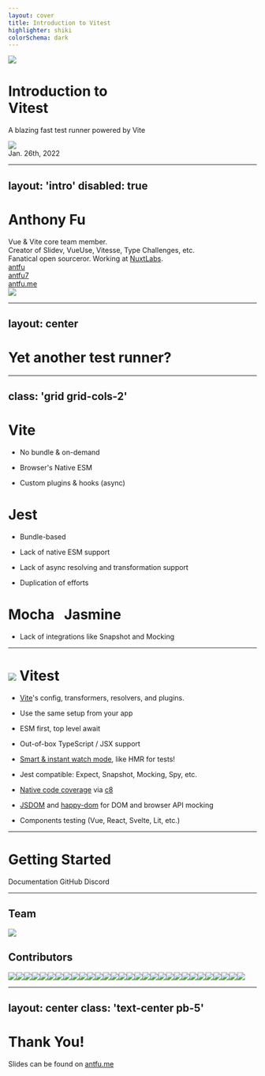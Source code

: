 ```yaml
---
layout: cover
title: Introduction to Vitest
highlighter: shiki
colorSchema: dark
---
```


<div class="flex gap-8 px-10 justify-center scale-120 transform">

<img src="/logo.svg" class="h-32" />

<div>
<h1>
<div class="text-2xl opacity-30">Introduction to</div>
<div class="text-6xl">Vitest</div>
</h1>

<p text="lg" class="!leading-8 !opacity-50 !-mt-4" font="italic serif light">
A blazing fast test runner powered by Vite
</p>
</div>

</div>

<div class="abs-br mx-10 my-8 flex">
  <div class="ml-3 flex flex-col text-right gap-1">
    <img src="https://vuejsnation.com/images/logo.svg" text="3xl" opacity="70"/>
    <div class="text-sm opacity-50">Jan. 26th, 2022</div>
  </div>
</div>

---
layout: 'intro'
disabled: true
---

<h1 text="!5xl">Anthony Fu</h1>

<div class="leading-8 opacity-80">
Vue & Vite core team member.<br>
Creator of Slidev, VueUse, Vitesse, Type Challenges, etc.<br>
Fanatical open sourceror. Working at <a href="https://nuxtlabs.com" target="_blank">NuxtLabs</a>.<br>
</div>

<div class="my-10 grid grid-cols-[40px_1fr] w-min gap-y-4">
  <ri-github-line class="opacity-50"/>
  <div><a href="https://github.com/antfu" target="_blank">antfu</a></div>
  <ri-twitter-line class="opacity-50"/>
  <div><a href="https://twitter.com/antfu7" target="_blank">antfu7</a></div>
  <ri-user-3-line class="opacity-50"/>
  <div><a href="https://antfu.me" target="_blank">antfu.me</a></div>
</div>

<img src="https://antfu.me/avatar.png" class="rounded-full w-40 abs-tr mt-30 mr-20"/>

---
layout: center
---

# Yet another test runner?

---
class: 'grid grid-cols-2'
---

<div>

# <logos-vitejs/> Vite

<v-clicks>

- No bundle & on-demand

- Browser's Native ESM

- Custom plugins & hooks (async)

</v-clicks>
</div>
<div>

<div v-click>

# <logos-jest/> Jest

</div>

<v-clicks>

- Bundle-based

- Lack of native ESM support

- Lack of async resolving and transformation support

- Duplication of efforts

</v-clicks>

<div class="pt-5" v-click>

# <logos-mocha/> Mocha &nbsp;<logos-jasmine/> Jasmine

</div>

<v-clicks>

- Lack of integrations like Snapshot and Mocking

</v-clicks>
</div>

---

# <img src="/logo.svg" class="h-12 inline -mt-4" /> Vitest

<v-clicks>

- [Vite](https://vitejs.dev/)'s config, transformers, resolvers, and plugins.

- Use the same setup from your app
- ESM first, top level await
- Out-of-box TypeScript / JSX support
- [Smart & instant watch mode](#watch-mode), like HMR for tests!
- Jest compatible: Expect, Snapshot, Mocking, Spy, etc.
- [Native code coverage](#coverage) via [c8](https://github.com/bcoe/c8)
- [JSDOM](https://github.com/jsdom/jsdom) and [happy-dom](https://github.com/capricorn86/happy-dom) for DOM and browser API mocking
- Components testing (Vue, React, Svelte, Lit, etc.)

</v-clicks>

---

# Getting Started

<div class="flex flex-col gap-2 w-100">

<Card url="vitest.dev">
<template #icon>
<CarbonDocumentAttachment/>
</template>
Documentation
</Card>

<Card url="github.com/vitest-dev/vitest">
<template #icon>
<CarbonLogoGithub/>
</template>
GitHub
</Card>

<Card url="chat.vitest.dev">
<template #icon>
<CarbonLogoDiscord/>
</template>
Discord
</Card>

</div>

---

## Team

<img src="/team.png"/>

<div class="mt-5"/>

## Contributors

<div class="contributors mt-5 flex flex-wrap gap-1 justify-center"><a href="https://github.com/antfu"><img src="https://github.com/antfu.png" class="rounded-full h-10 w-10"></a><a href="https://github.com/sheremet-va"><img src="https://github.com/sheremet-va.png" class="rounded-full h-10 w-10"></a><a href="https://github.com/patak-dev"><img src="https://github.com/patak-dev.png" class="rounded-full h-10 w-10"></a><a href="https://github.com/Aslemammad"><img src="https://github.com/Aslemammad.png" class="rounded-full h-10 w-10"></a><a href="https://github.com/userquin"><img src="https://github.com/userquin.png" class="rounded-full h-10 w-10"></a><a href="https://github.com/DerYeger"><img src="https://github.com/DerYeger.png" class="rounded-full h-10 w-10"></a><a href="https://github.com/Demivan"><img src="https://github.com/Demivan.png" class="rounded-full h-10 w-10"></a><a href="https://github.com/edimitchel"><img src="https://github.com/edimitchel.png" class="rounded-full h-10 w-10"></a><a href="https://github.com/Saul-Mirone"><img src="https://github.com/Saul-Mirone.png" class="rounded-full h-10 w-10"></a><a href="https://github.com/11joselu"><img src="https://github.com/11joselu.png" class="rounded-full h-10 w-10"></a><a href="https://github.com/dammy001"><img src="https://github.com/dammy001.png" class="rounded-full h-10 w-10"></a><a href="https://github.com/tony-go"><img src="https://github.com/tony-go.png" class="rounded-full h-10 w-10"></a><a href="https://github.com/wtchnm"><img src="https://github.com/wtchnm.png" class="rounded-full h-10 w-10"></a><a href="https://github.com/cexbrayat"><img src="https://github.com/cexbrayat.png" class="rounded-full h-10 w-10"></a><a href="https://github.com/dominikg"><img src="https://github.com/dominikg.png" class="rounded-full h-10 w-10"></a><a href="https://github.com/mitchelvanbever"><img src="https://github.com/mitchelvanbever.png" class="rounded-full h-10 w-10"></a><a href="https://github.com/tigerabrodi"><img src="https://github.com/tigerabrodi.png" class="rounded-full h-10 w-10"></a><a href="https://github.com/horacioh"><img src="https://github.com/horacioh.png" class="rounded-full h-10 w-10"></a><a href="https://github.com/LeonardSSH"><img src="https://github.com/LeonardSSH.png" class="rounded-full h-10 w-10"></a><a href="https://github.com/sachinraja"><img src="https://github.com/sachinraja.png" class="rounded-full h-10 w-10"></a><a href="https://github.com/cawa-93"><img src="https://github.com/cawa-93.png" class="rounded-full h-10 w-10"></a><a href="https://github.com/Monkatraz"><img src="https://github.com/Monkatraz.png" class="rounded-full h-10 w-10"></a><a href="https://github.com/sudongyuer"><img src="https://github.com/sudongyuer.png" class="rounded-full h-10 w-10"></a><a href="https://github.com/hannoeru"><img src="https://github.com/hannoeru.png" class="rounded-full h-10 w-10"></a><a href="https://github.com/JakeGinnivan"><img src="https://github.com/JakeGinnivan.png" class="rounded-full h-10 w-10"></a><a href="https://github.com/JoostK"><img src="https://github.com/JoostK.png" class="rounded-full h-10 w-10"></a><a href="https://github.com/PuruVJ"><img src="https://github.com/PuruVJ.png" class="rounded-full h-10 w-10"></a><a href="https://github.com/aleclarson"><img src="https://github.com/aleclarson.png" class="rounded-full h-10 w-10"></a><a href="https://github.com/CyriacBr"><img src="https://github.com/CyriacBr.png" class="rounded-full h-10 w-10"></a><a href="https://github.com/christianhg"><img src="https://github.com/christianhg.png" class="rounded-full h-10 w-10"></a></div>

---
layout: center
class: 'text-center pb-5'
---

# Thank You!

Slides can be found on [antfu.me](https://antfu.me)
